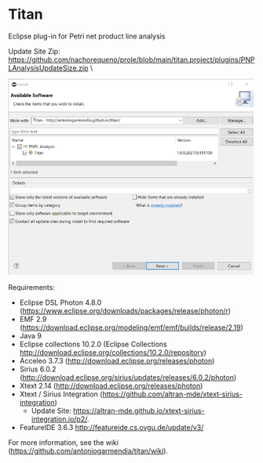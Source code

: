 # Titan
Eclipse plug-in for Petri net product line analysis

Update Site Zip: https://github.com/nachorequeno/prole/blob/main/titan.project/plugins/PNPLAnalysisUpdateSize.zip \

<img src="https://github.com/antoniogarmendia/titan/blob/main/titan.project/images/update-site-screenshot.png" width="500" height="400">

Requirements:
- Eclipse DSL Photon 4.8.0 (https://www.eclipse.org/downloads/packages/release/photon/r)
- EMF 2.9 (https://download.eclipse.org/modeling/emf/emf/builds/release/2.19)
- Java 9
- Eclipse collections 10.2.0 (Eclipse Collections	http://download.eclipse.org/collections/10.2.0/repository)
- Acceleo 3.7.3 (http://download.eclipse.org/releases/photon)
- Sirius 6.0.2 (http://download.eclipse.org/sirius/updates/releases/6.0.2/photon)
- Xtext 2.14 (http://download.eclipse.org/releases/photon)
- Xtext / Sirius Integration (https://github.com/altran-mde/xtext-sirius-integration)
  - Update Site: https://altran-mde.github.io/xtext-sirius-integration.io/p2/.   
- FeatureIDE 3.6.3 http://featureide.cs.ovgu.de/update/v3/

For more information, see the wiki (https://github.com/antoniogarmendia/titan/wiki).
